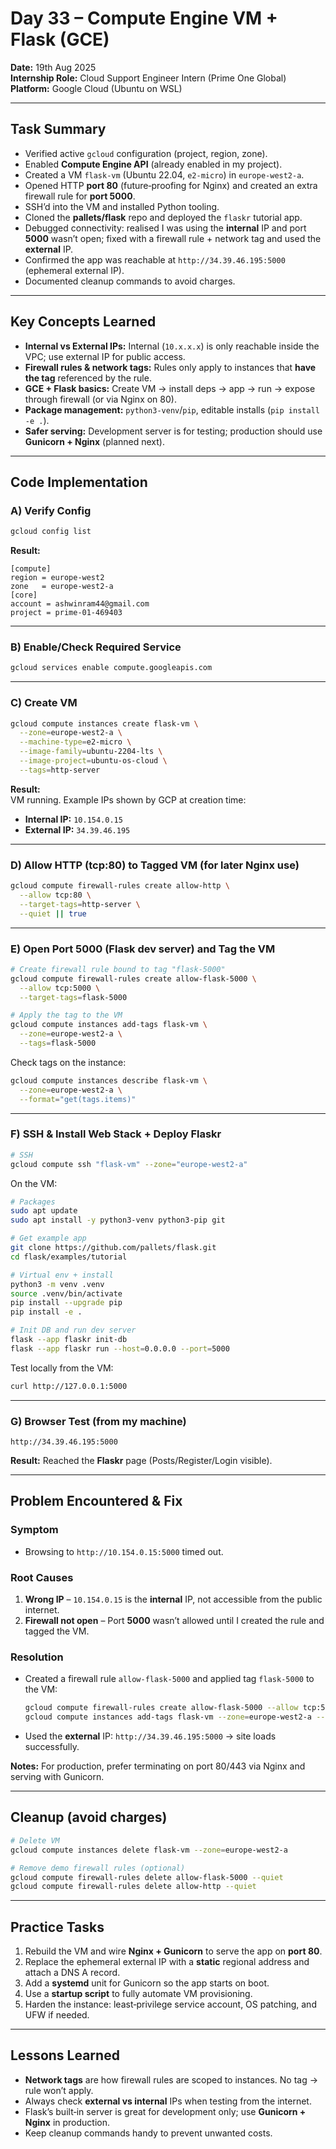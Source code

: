 # Day 33 – Compute Engine VM + Flask (GCE)

**Date:** 19th Aug 2025  
**Internship Role:** Cloud Support Engineer Intern (Prime One Global)  
**Platform:** Google Cloud (Ubuntu on WSL)

---

## Task Summary
- Verified active `gcloud` configuration (project, region, zone).  
- Enabled **Compute Engine API** (already enabled in my project).  
- Created a VM `flask-vm` (Ubuntu 22.04, `e2-micro`) in `europe-west2-a`.  
- Opened HTTP **port 80** (future‑proofing for Nginx) and created an extra firewall rule for **port 5000**.  
- SSH’d into the VM and installed Python tooling.  
- Cloned the **pallets/flask** repo and deployed the `flaskr` tutorial app.  
- Debugged connectivity: realised I was using the **internal** IP and port **5000** wasn’t open; fixed with a firewall rule + network tag and used the **external** IP.  
- Confirmed the app was reachable at `http://34.39.46.195:5000` (ephemeral external IP).  
- Documented cleanup commands to avoid charges.

---

## Key Concepts Learned
- **Internal vs External IPs:** Internal (`10.x.x.x`) is only reachable inside the VPC; use external IP for public access.  
- **Firewall rules & network tags:** Rules only apply to instances that **have the tag** referenced by the rule.  
- **GCE + Flask basics:** Create VM → install deps → app → run → expose through firewall (or via Nginx on 80).  
- **Package management:** `python3-venv`/`pip`, editable installs (`pip install -e .`).  
- **Safer serving:** Development server is for testing; production should use **Gunicorn + Nginx** (planned next).

---

## Code Implementation

### A) Verify Config

```bash
gcloud config list
```

**Result:**  
```
[compute]
region = europe-west2
zone   = europe-west2-a
[core]
account = ashwinram44@gmail.com
project = prime-01-469403
```

---

### B) Enable/Check Required Service

```bash
gcloud services enable compute.googleapis.com
```

---

### C) Create VM

```bash
gcloud compute instances create flask-vm \
  --zone=europe-west2-a \
  --machine-type=e2-micro \
  --image-family=ubuntu-2204-lts \
  --image-project=ubuntu-os-cloud \
  --tags=http-server
```

**Result:**  
VM running. Example IPs shown by GCP at creation time:  
- **Internal IP:** `10.154.0.15`  
- **External IP:** `34.39.46.195`

---

### D) Allow HTTP (tcp:80) to Tagged VM (for later Nginx use)

```bash
gcloud compute firewall-rules create allow-http \
  --allow tcp:80 \
  --target-tags=http-server \
  --quiet || true
```

---

### E) Open Port 5000 (Flask dev server) and Tag the VM

```bash
# Create firewall rule bound to tag "flask-5000"
gcloud compute firewall-rules create allow-flask-5000 \
  --allow tcp:5000 \
  --target-tags=flask-5000

# Apply the tag to the VM
gcloud compute instances add-tags flask-vm \
  --zone=europe-west2-a \
  --tags=flask-5000
```

Check tags on the instance:
```bash
gcloud compute instances describe flask-vm \
  --zone=europe-west2-a \
  --format="get(tags.items)"
```

---

### F) SSH & Install Web Stack + Deploy Flaskr

```bash
# SSH
gcloud compute ssh "flask-vm" --zone="europe-west2-a"
```

On the VM:
```bash
# Packages
sudo apt update
sudo apt install -y python3-venv python3-pip git

# Get example app
git clone https://github.com/pallets/flask.git
cd flask/examples/tutorial

# Virtual env + install
python3 -m venv .venv
source .venv/bin/activate
pip install --upgrade pip
pip install -e .

# Init DB and run dev server
flask --app flaskr init-db
flask --app flaskr run --host=0.0.0.0 --port=5000
```

Test locally from the VM:
```bash
curl http://127.0.0.1:5000
```

---

### G) Browser Test (from my machine)
```
http://34.39.46.195:5000
```
**Result:** Reached the **Flaskr** page (Posts/Register/Login visible).

---

## Problem Encountered & Fix

### Symptom
- Browsing to `http://10.154.0.15:5000` timed out.

### Root Causes
1) **Wrong IP** – `10.154.0.15` is the **internal** IP, not accessible from the public internet.  
2) **Firewall not open** – Port **5000** wasn’t allowed until I created the rule and tagged the VM.

### Resolution
- Created a firewall rule `allow-flask-5000` and applied tag `flask-5000` to the VM:  
  ```bash
  gcloud compute firewall-rules create allow-flask-5000 --allow tcp:5000 --target-tags=flask-5000
  gcloud compute instances add-tags flask-vm --zone=europe-west2-a --tags=flask-5000
  ```
- Used the **external** IP: `http://34.39.46.195:5000` → site loads successfully.

**Notes:** For production, prefer terminating on port 80/443 via Nginx and serving with Gunicorn.

---

## Cleanup (avoid charges)

```bash
# Delete VM
gcloud compute instances delete flask-vm --zone=europe-west2-a

# Remove demo firewall rules (optional)
gcloud compute firewall-rules delete allow-flask-5000 --quiet
gcloud compute firewall-rules delete allow-http --quiet
```

---

## Practice Tasks
1. Rebuild the VM and wire **Nginx + Gunicorn** to serve the app on **port 80**.  
2. Replace the ephemeral external IP with a **static** regional address and attach a DNS A record.  
3. Add a **systemd** unit for Gunicorn so the app starts on boot.  
4. Use a **startup script** to fully automate VM provisioning.  
5. Harden the instance: least‑privilege service account, OS patching, and UFW if needed.

---

## Lessons Learned
- **Network tags** are how firewall rules are scoped to instances. No tag → rule won’t apply.  
- Always check **external vs internal** IPs when testing from the internet.  
- Flask’s built‑in server is great for development only; use **Gunicorn + Nginx** in production.  
- Keep cleanup commands handy to prevent unwanted costs.
